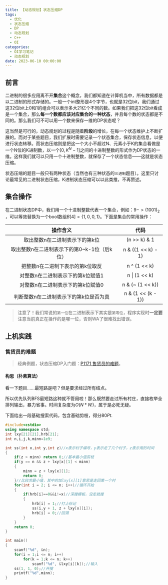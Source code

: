 ```yaml
---
title: 【动态规划】状态压缩DP
tags:
  - 优化
  - 状态压缩
  - DP
  - 动态规划
  - C++
  - OI
categories:
  - OI学习笔记
  - 动态规划
date: 2023-06-10 00:00:00
---
```

## 前言

二进制的很多应用离不开**集合**这个概念，我们都知道在计算机当中，所有数据都是以二进制的形式存储的。一般一个int整形是4个字节，也就是32位bit，我们通过这32位bit上0和1的组合可以表示多大21亿个不同的数。如果我们把这32位bit看成是一个集合，那么**每一个数都应该对应集合的一种状态**，并且每个数的状态都是不同的。那么我们可不可以用一个数来保存一维的DP状态呢？

这当然是可行的，动态规划的过程是随着**阶段**的增长，在每一个状态维护上不断扩展的。而对于某些题目，我们扩展时需要记录一个状态集合，保存状态信息，以便进行状态转移。而状态压缩则是把这一个大小不超过N、元素小于K的集合看做是一个N位的K进制数，以一个$[0, K^N - 1]$之间的十进制整数的形式作为DP状态的一维。这样我们就可以只用一个十进制整数，就保存了一个状态信息——这就是状态压缩。

状态压缩的题目一般只有两种状态（当然也有三种状态的`三进制`题目）。这里只讨论最常见的二进制状态压缩，K进制状态压缩可以以此类推，不再赘述。

## 集合操作

在二进制状态DP中，我们用一个十进制整数代表一个集合，例如：$9 -> (1001)_{2}$ ，可以等效替换为一个bool数组$B[4] = \{1, 0, 0, 1\}$。下面是集合的常用操作：

|操作含义 | 代码|
|:------:|:-------:|
|取出整数n在二进制表示下的第k位 | (n >> k) & 1|
|取出整数n在二进制表示下的第0~k-1位（后k位） | n & ((1 << k) - 1)|
|把整数n在二进制下表示的第k位取反 | n ^ (1 << k)|
|对整数n在二进制表示下的第k位赋值1  | n \| (1 << k)|
|对整数n在二进制表示下的第k位赋值0 | n & (~ (1 << k)) |
|判断整数n在二进制表示下的第k位是否为真|n & (1 << (k - 1))|

>注意了！我们常说的`第一位`在二进制表示下其实是`第零位`，程序实现时**一定要**注意当前真正在操作的是哪一位，否则WA了很难找出错误。

## 上机实践

### 售货员的难题

>经典例题，状态压缩DP入门题：[P1171 售货员的难题](https://www.luogu.com.cn/problem/P1171)。

#### 构思（朴素算法）

看一下题目……最短路是吧？但是要求经过所有结点。

所以优先队列BFS最短路这种就不管用啦！那么既然要走过所有村庄，直接枚举全排列输出，暴力省事。时间复杂度为$O(N * N!)$，属于是必死无疑。

下面给出一段基础搜索代码，包含基础剪枝，得分$80Pt$.
```c++
#include<cstdio>
using namespace std;
int lxy[21][21],hrb[21];
int n,i,j,k,minn=1e9;

int ss(int x,int y,int z)//x表示村子编号，y表示走了几个村子，z表示用的时间
{
    if(z > minn) return 0;//基本最小值剪枝
    if(y == n && z + lxy[x][1] < minn)
    {
	    minn = z + lxy[x][1];
	    return 0;
	}//比较求最小值，其中的加lxy[x][1]意思是走回第一个村
    for(int i = 2; i <= n; i++)//循环开始
    {
	    if(hrb[i]==0&&i!=x)//深搜模板，没走就搜
	    {
	        hrb[i] = 1;//打上标记
	        ss(i,y + 1, z + lxy[x][i]);
	        hrb[i] = 0;//回溯
		}
    }
    return 0;
}

int main()
{
    scanf("%d", &n);
    for(i = 1;i <= n; i++)
	    for(k = 1;k <= n; k++)
		    scanf("%d", &lxy[i][k]);//输入
    ss(1, 1, 0);//开搜
    printf("%d",minn);
}
```